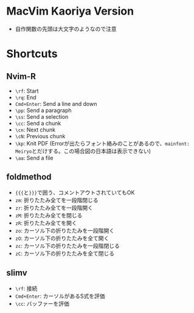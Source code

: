 # MacVim Kaoriya Version
* 自作関数の先頭は大文字のようなので注意

# Shortcuts
## Nvim-R
* `\rf`: Start
* `\rq`: End
* `Cmd+Enter`: Send a line and down
* `\pp`: Send a paragraph
* `\ss`: Send a selection
* `\cc`: Send a chunk
* `\cn`: Next chunk
* `\cN`: Previous chunk
* `\kp`: Knit PDF (Errorが出たらフォント絡みのことがあるので、`mainfont: Meiryo`とだけする。この場合図の日本語は表示できない)
* `\aa`: Send a file

## foldmethod
* `{{{`と`}}}`で囲う、コメントアウトされていてもOK
* `zm`: 折りたたみ全てを一段階閉じる
* `zr`: 折りたたみ全てを一段階開く
* `zM`: 折りたたみ全てを閉じる
* `zR`: 折りたたみ全てを開く
* `zo`: カーソル下の折りたたみを一段階開く
* `zO`: カーソル下の折りたたみを全て開く
* `zc`: カーソル下の折りたたみを一段階閉じる
* `zC`: カーソル下の折りたたみを全て閉じる


## slimv
* `\rf`: 接続
* `Cmd+Enter`: カーソルがあるS式を評価
* `\cc`: バッファーを評価
